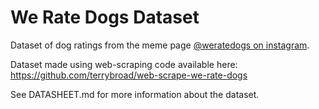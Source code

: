 # We Rate Dogs Dataset
Dataset of dog ratings from the meme page [@weratedogs on instagram](https://www.instagram.com/weratedogs/?hl=en).

Dataset made using web-scraping code available here: https://github.com/terrybroad/web-scrape-we-rate-dogs

See DATASHEET.md for more information about the dataset.